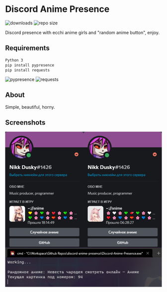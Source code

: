 # Discord Anime Presence
![downloads](https://img.shields.io/github/downloads/nikkdusky/discord-anime-presence/total?color=pink&style=flat-square)
![repo size](https://img.shields.io/github/repo-size/nikkdusky/discord-anime-presence?color=pink&style=flat-square)


Discord presence with ecchi anime girls and "random anime button", enjoy.


## Requirements

```
Python 3
pip install pypresence
pip install requests
```
![pypresence](https://img.shields.io/pypi/v/pypresence?color=pink&label=pypresence&style=flat-square)
![requests](https://img.shields.io/pypi/v/requests?color=pink&label=requests&style=flat-square)

## About

Simple, beautiful, horny.

## Screenshots

![](screenshots/1.png)